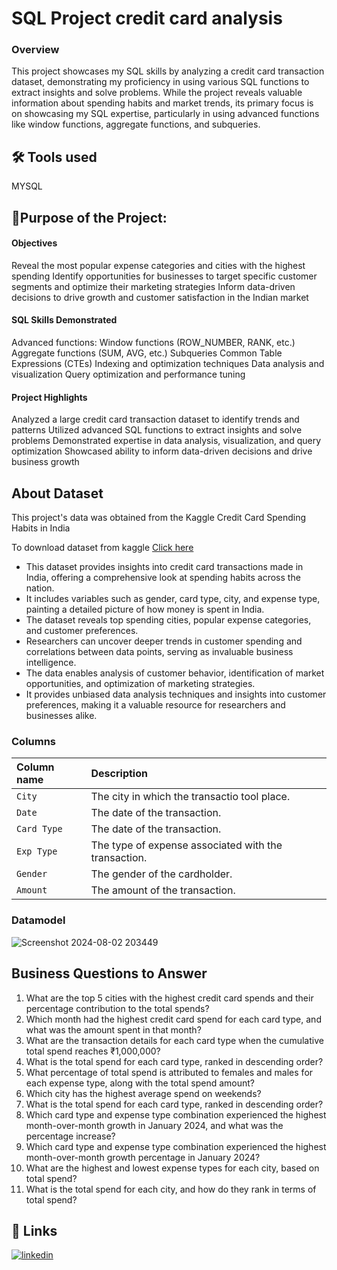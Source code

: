 
# SQL Project credit card analysis 

### Overview
This project showcases my SQL skills by analyzing a credit card transaction dataset, demonstrating my proficiency in using various SQL functions to extract insights and solve problems. While the project reveals valuable information about spending habits and market trends, its primary focus is on showcasing my SQL expertise, particularly in using advanced functions like window functions, aggregate functions, and subqueries.
## 🛠 Tools used
MYSQL

## 🎯Purpose of the Project:

#### Objectives
Reveal the most popular expense categories and cities with the highest spending
Identify opportunities for businesses to target specific customer segments and optimize their marketing strategies
Inform data-driven decisions to drive growth and customer satisfaction in the Indian market

#### SQL Skills Demonstrated 
Advanced functions:
Window functions (ROW_NUMBER, RANK, etc.)
Aggregate functions (SUM, AVG, etc.)
Subqueries
Common Table Expressions (CTEs)
Indexing and optimization techniques
Data analysis and visualization
Query optimization and performance tuning

#### Project Highlights
Analyzed a large credit card transaction dataset to identify trends and patterns
Utilized advanced SQL functions to extract insights and solve problems
Demonstrated expertise in data analysis, visualization, and query optimization
Showcased ability to inform data-driven decisions and drive business growth
## About Dataset
This project's data was obtained from the Kaggle Credit Card Spending Habits in India

To download dataset from kaggle [Click here](https://www.kaggle.com/datasets/thedevastator/analyzing-credit-card-spending-habits-in-india)

- This dataset provides insights into credit card transactions made in India, offering a comprehensive look at spending habits across the nation.
- It includes variables such as gender, card type, city, and expense type, painting a detailed picture of how money is spent in India.
- The dataset reveals top spending cities, popular expense categories, and customer preferences.
- Researchers can uncover deeper trends in customer spending and correlations between data points, serving as invaluable business intelligence.
- The data enables analysis of customer behavior, identification of market opportunities, and optimization of marketing strategies.
- It provides unbiased data analysis techniques and insights into customer preferences, making it a valuable resource for researchers and businesses alike.

### Columns

| Column name | Description  |                 
| :-------- | :------- | 
| `City` |  The city in which the transactio tool place.|
| `Date` |  The date  of the transaction.|
| `Card Type` |  The date of the transaction.|
| `Exp Type` |  The type of expense associated with the transaction.|
| `Gender` |  The gender of the cardholder.|
| `Amount` |  The amount of the transaction.|


### Datamodel

![Screenshot 2024-08-02 203449](https://github.com/user-attachments/assets/d7838045-3ee5-4af2-9641-ba9180727c8d)

## Business Questions to Answer
1. What are the top 5 cities with the highest credit card spends and their percentage contribution to the total spends?
2. Which month had the highest credit card spend for each card type, and what was the amount spent in that month?
3. What are the transaction details for each card type when the cumulative total spend reaches ₹1,000,000?
4. What is the total spend for each card type, ranked in descending order?
5. What percentage of total spend is attributed to females and males for each expense type, along with the total spend amount?
6. Which city has the highest average spend on weekends?
7. What is the total spend for each card type, ranked in descending order? 
8. Which card type and expense type combination experienced the highest month-over-month growth in January 2024, and what was the percentage increase?
9. Which card type and expense type combination experienced the highest month-over-month growth percentage in January 2024? 
10. What are the highest and lowest expense types for each city, based on total spend?
11. What is the total spend for each city, and how do they rank in terms of total spend?



## 🔗 Links
[![linkedin](https://img.shields.io/badge/linkedin-0A66C2?style=for-the-badge&logo=linkedin&logoColor=white)](https://www.linkedin.com/in/aniket-kumar-kharkia-747b60221/)
